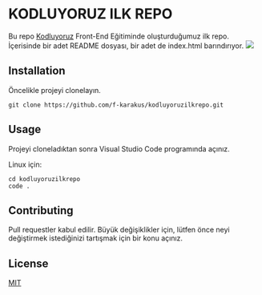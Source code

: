 # KODLUYORUZ ILK REPO
Bu repo [Kodluyoruz](https://kodluyoruz.org/tr/kodluyoruz/) Front-End Eğitiminde oluşturduğumuz ilk repo. İçerisinde bir adet README dosyası, bir adet de index.html barındırıyor.
![](https://user-images.githubusercontent.com/92017538/198833421-c8b8c248-024f-49bd-801f-3138c432105b.png)

## Installation
Öncelikle projeyi clonelayın.
```
git clone https://github.com/f-karakus/kodluyoruzilkrepo.git 
```

## Usage
Projeyi cloneladıktan sonra Visual Studio Code programında açınız.

Linux için:

```
cd kodluyoruzilkrepo
code .
```

## Contributing
Pull requestler kabul edilir. Büyük değişiklikler için, lütfen önce neyi değiştirmek istediğinizi tartışmak için bir konu açınız.

## License
[MIT](https://choosealicense.com/licenses/mit/)

